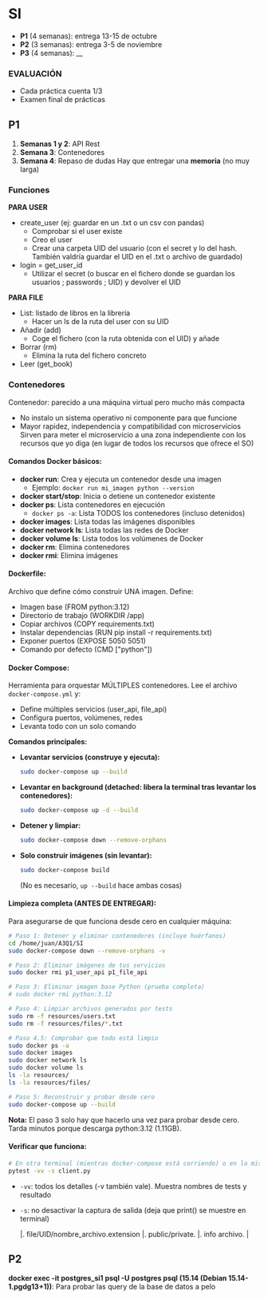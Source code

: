 # SI
* **P1** (4 semanas): entrega 13-15 de octubre
* **P2** (3 semanas): entrega 3-5 de noviembre
* **P3** (4 semanas): __

### EVALUACIÓN
- Cada práctica cuenta 1/3
- Examen final de prácticas

## P1
1. **Semanas 1 y 2**: API Rest
2. **Semana 3**: Contenedores
3. **Semana 4**: Repaso de dudas
Hay que entregar una **memoria** (no muy larga)


### Funciones
**PARA USER**
* create_user (ej: guardar en un .txt o un csv con pandas)
  * Comprobar si el user existe
  * Creo el user
  * Crear una carpeta UID del usuario (con el secret y lo del hash. También valdría guardar el UID en el .txt o archivo de guardado)
* login = get_user_id
  * Utilizar el secret (o buscar en el fichero donde se guardan los usuarios ; passwords ; UID) y devolver el UID

**PARA FILE**
* List: listado de libros en la librería
  * Hacer un ls de la ruta del user con su UID
* Añadir (add)
  * Coge el fichero (con la ruta obtenida con el UID) y añade
* Borrar (rm)
  * Elimina la ruta del fichero concreto
* Leer (get_book)


### Contenedores
Contenedor: parecido a una máquina virtual pero mucho más compacta
  * No instalo un sistema operativo ni componente para que funcione
  * Mayor rapidez, independencia y compatibilidad con microservicios
Sirven para meter el microservicio a una zona independiente con los recursos que yo diga (en lugar de todos los recursos que ofrece el SO)

#### **Comandos Docker básicos:**
* **docker run**: Crea y ejecuta un contenedor desde una imagen
  * Ejemplo: `docker run mi_imagen python --version`
* **docker start/stop**: Inicia o detiene un contenedor existente
* **docker ps**: Lista contenedores en ejecución
  * `docker ps -a`: Lista TODOS los contenedores (incluso detenidos)
* **docker images**: Lista todas las imágenes disponibles
* **docker network ls**: Lista todas las redes de Docker
* **docker volume ls**: Lista todos los volúmenes de Docker
* **docker rm**: Elimina contenedores
* **docker rmi**: Elimina imágenes

#### **Dockerfile:**
Archivo que define cómo construir UNA imagen. Define:
  * Imagen base (FROM python:3.12)
  * Directorio de trabajo (WORKDIR /app)
  * Copiar archivos (COPY requirements.txt)
  * Instalar dependencias (RUN pip install -r requirements.txt)
  * Exponer puertos (EXPOSE 5050 5051)
  * Comando por defecto (CMD ["python"])

#### **Docker Compose:**
Herramienta para orquestar MÚLTIPLES contenedores. Lee el archivo `docker-compose.yml` y:
  * Define múltiples servicios (user_api, file_api)
  * Configura puertos, volúmenes, redes
  * Levanta todo con un solo comando

**Comandos principales:**
* **Levantar servicios (construye y ejecuta):**
  ```bash
  sudo docker-compose up --build
  ```
* **Levantar en background (detached: libera la terminal tras levantar los contenedores):**
  ```bash
  sudo docker-compose up -d --build
  ```
* **Detener y limpiar:**
  ```bash
  sudo docker-compose down --remove-orphans
  ```
* **Solo construir imágenes (sin levantar):**
  ```bash
  sudo docker-compose build
  ```
  (No es necesario, `up --build` hace ambas cosas)

#### **Limpieza completa (ANTES DE ENTREGAR):**
Para asegurarse de que funciona desde cero en cualquier máquina:

```bash
# Paso 1: Detener y eliminar contenedores (incluye huérfanos)
cd /home/juan/A3Q1/SI
sudo docker-compose down --remove-orphans -v

# Paso 2: Eliminar imágenes de tus servicios
sudo docker rmi p1_user_api p1_file_api

# Paso 3: Eliminar imagen base Python (prueba completa)
# sudo docker rmi python:3.12

# Paso 4: Limpiar archivos generados por tests
sudo rm -f resources/users.txt
sudo rm -f resources/files/*.txt

# Paso 4.5: Comprobar que todo está limpio
sudo docker ps -a
sudo docker images
sudo docker network ls
sudo docker volume ls
ls -la resources/
ls -la resources/files/

# Paso 5: Reconstruir y probar desde cero
sudo docker-compose up --build
```

**Nota:** El paso 3 solo hay que hacerlo una vez para probar desde cero. Tarda minutos porque descarga python:3.12 (1.11GB).

#### **Verificar que funciona:**
```bash
# En otra terminal (mientras docker-compose está corriendo) o en la misma si se ha levantado en background (-d)
pytest -vv -s client.py
```
* `-vv`: todos los detalles (-v también vale). Muestra nombres de tests y resultado
* `-s`: no desactivar la captura de salida (deja que print() se muestre en terminal)


  |.     file/UID/nombre_archivo.extension      |.      public/private.        |.       info archivo.       |


## P2
**docker exec -it postgres_si1 psql -U postgres psql (15.14 (Debian 15.14-1.pgdg13+1))**: Para probar las query de la base de datos a pelo